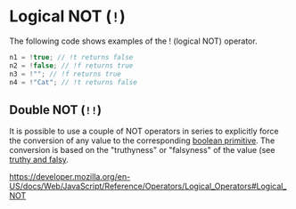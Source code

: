 # Logical NOT (`!`)

The following code shows examples of the ! (logical NOT) operator.

```javascript
n1 = !true; // !t returns false
n2 = !false; // !f returns true
n3 = !""; // !f returns true
n4 = !"Cat"; // !t returns false
```

## Double NOT (`!!`)

It is possible to use a couple of NOT operators in series to explicitly force the conversion of any value to the corresponding [boolean primitive][type-boolean]. The conversion is based on the "truthyness" or "falsyness" of the value (see [truthy and falsy][concept-truthy_and_falsy].

https://developer.mozilla.org/en-US/docs/Web/JavaScript/Reference/Operators/Logical_Operators#Logical_NOT

[concept-truthy_and_falsy]: ../../../../reference/concepts/truthy_and_falsy.md
[type-boolean]: ../../../../reference/types/boolean.md
